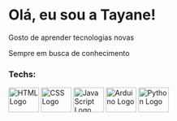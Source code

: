 <h1>Olá, eu sou a Tayane!</h1>
<p>Gosto de aprender tecnologias novas</p>
<p>Sempre em busca de conhecimento</p>

<h3>Techs:</h3>
<img  align="center"  height="49" width="60" src="https://cdn.jsdelivr.net/gh/devicons/devicon/icons/html5/html5-original.svg" alt="HTML Logo">

 <img  align="center"  height="49" width="60" src="https://cdn.jsdelivr.net/gh/devicons/devicon/icons/css3/css3-original.svg" alt="CSS Logo">
        
<img align="center"  height="49" width="60" src="https://cdn.jsdelivr.net/gh/devicons/devicon/icons/javascript/javascript-original.svg" alt="JavaScript Logo">
    
<img  align="center"  height="49" width="60" src="https://cdn.jsdelivr.net/gh/devicons/devicon/icons/arduino/arduino-original.svg" alt="Arduino Logo">
    
<img  align="center"  height="49" width="60" src="https://cdn.jsdelivr.net/gh/devicons/devicon/icons/python/python-original.svg" alt="Python Logo">
    

